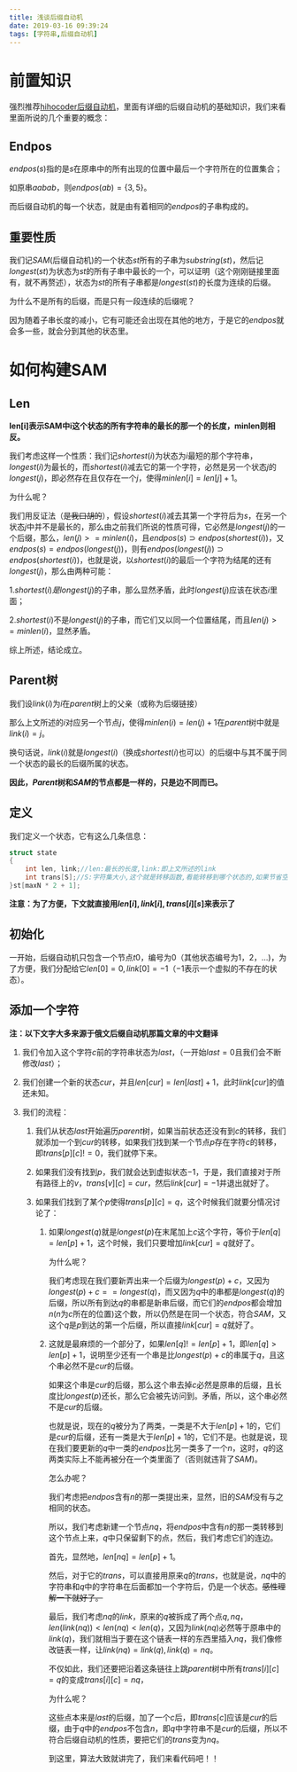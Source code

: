 ```yaml
---
title: 浅谈后缀自动机
date: 2019-03-16 09:39:24
tags: [字符串,后缀自动机]
---
```


# 前置知识

强烈推荐[hihocoder后缀自动机](http://hihocoder.com/problemset/problem/1441)，里面有详细的后缀自动机的基础知识，我们来看里面所说的几个重要的概念：

## Endpos

$endpos(s)$指的是$s$在原串中的所有出现的位置中最后一个字符所在的位置集合；

如原串$aabab$，则$endpos(ab)=\{3,5\}$。

而后缀自动机的每一个状态，就是由有着相同的$endpos$的子串构成的。

<!--more-->

## 重要性质

我们记$SAM$(后缀自动机)的一个状态$st$所有的子串为$substring(st)$，然后记$longest(st)$为状态为$st$的所有子串中最长的一个，可以证明（这个刚刚链接里面有，就不再赘述），状态为$st$的所有子串都是$longest(st)​$的长度为连续的后缀。

为什么不是所有的后缀，而是只有一段连续的后缀呢？

因为随着子串长度的减小，它有可能还会出现在其他的地方，于是它的$endpos​$就会多一些，就会分到其他的状态里。

# 如何构建SAM

## Len

**len[i]表示SAM中i这个状态的所有字符串的最长的那一个的长度，minlen则相反。**

我们考虑这样一个性质：我们记$shortest(i)$为状态为$i$最短的那个字符串，$longest(i)$为最长的，而$shortest(i)$减去它的第一个字符，必然是另一个状态$j$的$longest(j)$，即必然存在且仅存在一个$j$，使得$minlen[i]=len[j]+1​$。

为什么呢？

我们用反证法（~~是我口胡的~~），假设$shortest(i)$减去其第一个字符后为$s$，在另一个状态$j$中并不是最长的，那么由之前我们所说的性质可得，它必然是$longest(j)$的一个后缀，那么，$len(j)>=minlen(i)$，且$endpos(s)\supset endpos(shortest(i))$，又$endpos(s)=endpos(longest(j))$，则有$endpos(longest(j))\supset endpos(shortest(i))$，也就是说，以$shortest(i)$的最后一个字符为结尾的还有$longest(j)$，那么由两种可能：

1.$shortest(i)是longest(j)$的子串，那么显然矛盾，此时$longest(j)$应该在状态$i$里面；

2.$shortest(i)$不是$longest(j)$的子串，而它们又以同一个位置结尾，而且$len(j)>=minlen(i)$，显然矛盾。

综上所述，结论成立。

## Parent树

我们设$link(i)​$为$i​$在$parent​$树上的父亲（或称为后缀链接）

那么上文所述的$i​$对应另一个节点$j​$，使得$minlen(i)=len(j)+1​$在$parent​$树中就是$link(i)=j​$。

换句话说，$link(i)​$就是$longest(i)​$（换成$shortest(i)​$也可以）的后缀中与其不属于同一个状态的最长的后缀所属的状态。

**因此，$Parent$树和$SAM$的节点都是一样的，只是边不同而已。**

## 定义

我们定义一个状态，它有这么几条信息：

```c++
struct state
{
    int len, link;//len:最长的长度,link:即上文所述的link
    int trans[S];//S:字符集大小,这个就是转移函数,看能转移到哪个状态的,如果节省空间,也可以用map
}st[maxN * 2 + 1];
```

**注意：为了方便，下文就直接用$len[i], link[i], trans[i][s]$来表示了**

## 初始化

一开始，后缀自动机只包含一个节点$t0$，编号为0（其他状态编号为1，2，...)，为了方便，我们分配给它$len[0]=0,link[0]=-1$（$-1$表示一个虚拟的不存在的状态）。

## 添加一个字符

**注：以下文字大多来源于俄文后缀自动机那篇文章的中文翻译**

1. 我们令加入这个字符$c​$前的字符串状态为$last​$，（一开始$last=0​$且我们会不断修改$last​$）；

2. 我们创建一个新的状态$cur​$，并且$len[cur]=len[last]+1​$，此时$link[cur]​$的值还未知。

3. 我们的流程：

   1. 我们从状态$last$开始遍历$parent$树，如果当前状态还没有到$c$的转移，我们就添加一个到$cur$的转移，如果我们找到某一个节点$p$存在字符$c$的转移，即$trans[p][c]!=0$，我们就停下来。

   2. 如果我们没有找到$p​$，我们就会达到虚拟状态$-1​$，于是，我们直接对于所有路径上的$v​$，$trans[v][c]=cur​$，然后$link[cur]=-1​$并退出就好了。

   3. 如果我们找到了某个$p​$使得$trans[p][c]=q​$，这个时候我们就要分情况讨论了：

      1. 如果$longest(q)​$就是$longest(p)​$在末尾加上$c​$这个字符，等价于$len[q]=len[p]+1​$，这个时候，我们只要增加$link[cur]=q​$就好了。

         为什么呢？

         我们考虑现在我们要新弄出来一个后缀为$longest(p)+c$，又因为$longest(p)+c==longest(q)$，而又因为$q$中的串都是$longest(q)$的后缀，所以所有到达$q$的串都是新串后缀，而它们的$endpos$都会增加$n$($n$为$c$所在的位置)这个数，所以仍然是在同一个状态，符合$SAM$，又这个$q$是$p$到达的第一个后缀，所以直接$link[cur]=q​$就好了。

      2. 这就是最麻烦的一个部分了，如果$len[q]!=len[p]+1$，即$len[q]>len[p]+1$，说明至少还有一个串是比$longest(p)+c$的串属于$q$，且这个串必然不是$cur$的后缀。

         如果这个串是$cur​$的后缀，那么这个串去掉$c​$必然是原串的后缀，且长度比$longest(p)​$还长，那么它会被先访问到。矛盾，所以，这个串必然不是$cur​$的后缀。

         也就是说，现在的$q$被分为了两类，一类是不大于$len[p]+1$的，它们是$cur$的后缀，还有一类是大于$len[p]+1$的，它们不是。也就是说，现在我们要更新的$q$中一类的$endpos$比另一类多了一个$n$，这时，$q$的这两类实际上不能再被分在一个类里面了（否则就违背了$SAM$)。

         怎么办呢？

         我们考虑把$endpos$含有$n$的那一类提出来，显然，旧的$SAM$没有与之相同的状态。

         所以，我们考虑新建一个节点$nq​$，将$endpos​$中含有$n​$的那一类转移到这个节点上来，$q​$中只保留剩下的点，然后，我们考虑它们的连边。

         首先，显然地，$len[nq]=len[p]+1$。

         然后，对于它的$trans​$，可以直接用原来$q​$的$trans​$，也就是说，$nq​$中的字符串和$q​$中的字符串在后面都加一个字符后，仍是一个状态。~~感性理解一下就好了。~~

         最后，我们考虑$nq$的$link$，原来的$q$被拆成了两个点$q,nq$，$len(link(nq))<len(nq)<len(q)$，又因为$link(nq)$必然等于原串中的$link(q)$，我们就相当于要在这个链表一样的东西里插入$nq$，我们像修改链表一样，让$link(nq)=link(q),link(q)=nq$。

         不仅如此，我们还要把沿着这条链往上跳$parent$树中所有$trans[i][c]=q$的变成$trans[i][c]=nq$，

         为什么呢？

         这些点本来是$last$的后缀，加了一个$c$后，即$trans[c]$应该是$cur$的后缀，由于$q$中的$endpos$不包含$n$，即$q$中字符串不是$cur$的后缀，所以不符合后缀自动机的性质，要把它们的$trans$变为$nq$。

         到这里，算法大致就讲完了，我们来看代码吧！！